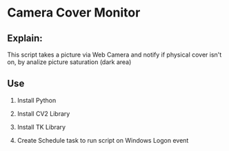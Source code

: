 # Camera Cover Monitor

## Explain:
This script takes a picture via Web Camera and notify if physical cover isn't on, by analize picture saturation (dark area)

## Use
1. Install Python
2. Install CV2 Library
3. Install TK Library

4. Create Schedule task to run script on Windows Logon event
